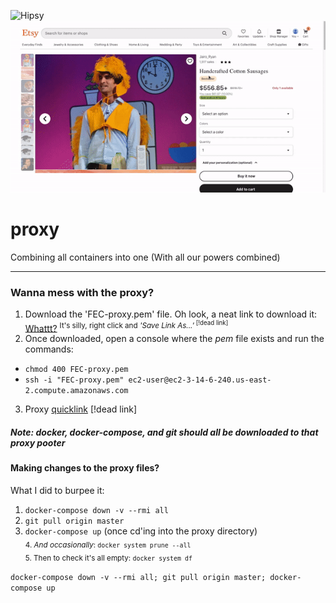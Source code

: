 ![Hipsy](https://i.ibb.co/cCZc12x/Screen-Shot-2020-08-01-at-1-56-07-PM.png)  
![Demo video](/hipsy_demo.gif)
# proxy
Combining all containers into one
(With all our powers combined)

-----

### Wanna mess with the proxy? 
1. Download the 'FEC-proxy.pem' file. Oh look, a neat link to download it:  <a download='FEC-proxy.pem' href='https://github.com/hrden05/proxy/blob/master/FEC-proxy.pem'>Whattt?</a> <sup>It's silly, right click and _'Save Link As...'_<sup>   [!dead link]
2. Once downloaded, open a console where the _pem_ file exists and run the commands:
  - `chmod 400 FEC-proxy.pem`  
  - `ssh -i "FEC-proxy.pem" ec2-user@ec2-3-14-6-240.us-east-2.compute.amazonaws.com`  
3. Proxy [quicklink](http://ec2-3-14-6-240.us-east-2.compute.amazonaws.com/) [!dead link]
 
##### Note: docker, docker-compose, and git should all be downloaded to that _proxy pooter_
#### Making changes to the proxy files? 
 What I did to burpee it:
  1. `docker-compose down -v --rmi all`
  2. `git pull origin master`
  3. `docker-compose up` (once cd'ing into the proxy directory)  
  <sub>4. _And occasionally_: `docker system prune --all`</sub>  
  <sub>5. Then to check it's all empty: `docker system df`</sub>  
  
  `docker-compose down -v --rmi all; git pull origin master; docker-compose up`
